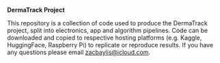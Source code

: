 **DermaTrack Project**

This repository is a collection of code used to produce the DermaTrack project, split into electronics, app and algorithm pipelines. Code can be downloaded and copied to respective hosting platforms (e.g. Kaggle, HuggingFace, Raspberry Pi) to replicate or reproduce results. If you have any questions please email zacbaylis@icloud.com.

